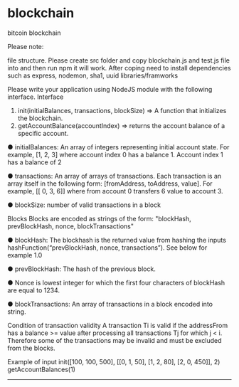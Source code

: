 # blockchain
bitcoin blockchain

Please note:

file structure.  Please create src folder and copy blockchain.js and test.js file into and then run npm it will work.
After coping need to install dependencies such as express, nodemon, sha1, uuid libraries/framworks

Please write your application using NodeJS module with the following interface.
Interface
1. init(initialBalances, transactions, blockSize) => A function that initializes the
blockchain.
2. getAccountBalance(accountIndex) => returns the account balance of a specific
account.

● initialBalances: An array of integers representing initial account state. For
example, [1, 2, 3] where account index 0 has a balance 1. Account index 1 has a
balance of 2

● transactions: An array of arrays of transactions. Each transaction is an array
itself in the following form: [fromAddress, toAddress, value]. For example, [[ 0, 3,
6]] where from account 0 transfers 6 value to account 3.

● blockSize: number of valid transactions in a block

Blocks
Blocks are encoded as strings of the form: "blockHash, prevBlockHash, nonce,
blockTransactions"

● blockHash: The blockhash is the returned value from hashing the inputs
hashFunction(“prevBlockHash, nonce, transactions”). See below for example 1.0

● prevBlockHash: The hash of the previous block.

● Nonce is lowest integer for which the first four characters of blockHash are equal
to 1234.

● blockTransactions: An array of transactions in a block encoded into string.

Condition of transaction validity
A transaction Ti is valid if the addressFrom has a balance >= value after processing all
transactions Tj for which j < i. Therefore some of the transactions may be invalid and
must be excluded from the blocks.

Example of input
init([100, 100, 500], [[0, 1, 50], [1, 2, 80], [2, 0, 450]], 2)
getAccountBalances(1)

---------------------------------------------------------------------




